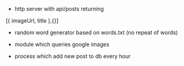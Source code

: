 - http server with api/posts returning

[{
imageUrl,
title
},{}]



- random word generator based on words.txt (no repeat of words)

- module which queries google images

- process which add new post to db every hour
